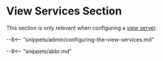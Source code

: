 <!-- SPDX-License-Identifier: CC-BY-4.0 -->
<!-- Copyright Contributors to the Egeria project. -->

# View Services Section

This section is only relevant when configuring a [view server](/concepts/view-server).

--8<-- "snippets/admin/configuring-the-view-services.md"


--8<-- "snippets/abbr.md"
